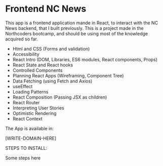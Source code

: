 # Frontend NC News

This app is a frontend application mande in React, to interact with the NC News backend, that I built previously. This is a project made in the Northcoders bootcamp, and should be using most of the knowledge acquired so far.
- Html and CSS (Forms and validation)
- Accessibility
- React Intro (DOM, Libraries, ES6 modules, React components, Props)
- React State and React hooks
- Controlled Components
- Planning React Apps (Wireframing, Component Tree)
- Data Fetching (using Fetch and Axios)
- useEffect
- Loading Patterns
- React Composition (Passing JSX as children)
- React Router
- Interpreting User Stories
- Optimistic Rendering
- React Context

The App is available in:

[WRITE-DOMAIN-HERE]

STEPS TO INSTALL:

Some steps here